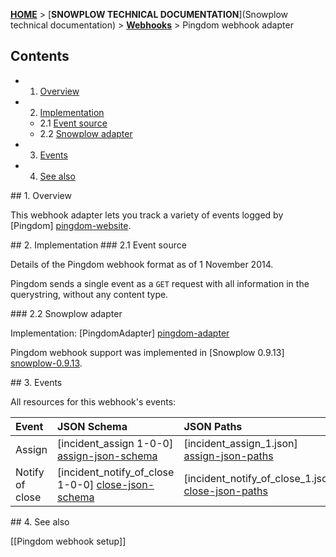 <a name="top" />

[**HOME**](Home) > [**SNOWPLOW TECHNICAL DOCUMENTATION**](Snowplow technical documentation) > [**Webhooks**](Webhooks) > Pingdom webhook adapter

## Contents

- 1. [Overview](#overview)  
- 2. [Implementation](#implementation)  
  - 2.1 [Event source](#source)  
  - 2.2 [Snowplow adapter](#adapter)  
- 3. [Events](#events)  
- 4. [See also](#see-also)

<a name="overview" />
## 1. Overview

This webhook adapter lets you track a variety of events logged by [Pingdom] [pingdom-website].

<a name="implementation" />
## 2. Implementation

<a name="source" />
### 2.1 Event source

Details of the Pingdom webhook format as of 1 November 2014.

Pingdom sends a single event as a `GET` request with all information in the querystring, without any content type.

<a name="adapter" />
### 2.2 Snowplow adapter

Implementation: [PingdomAdapter] [pingdom-adapter]

Pingdom webhook support was implemented in [Snowplow 0.9.13] [snowplow-0.9.13].

<a name="events" />
## 3. Events

All resources for this webhook's events:

| **Event**      | **JSON Schema**                                  | **JSON Paths**                                    | **Redshift Table**                                     |
|:---------------|:-------------------------------------------------|:--------------------------------------------------|:-------------------------------------------------------|
| Assign          | [incident_assign 1-0-0] [assign-json-schema]         | [incident_assign_1.json] [assign-json-paths]         | [com_pingdom_incident_assign_1.sql] [assign-sql]         |
| Notify of close | [incident_notify_of_close 1-0-0] [close-json-schema] | [incident_notify_of_close_1.json] [close-json-paths] | [com_pingdom_incident_notify_of_close_1.sql] [close-sql] |

<a name="see-also" />
## 4. See also

[[Pingdom webhook setup]]

[pingdom-website]: https://www.pingdom.com/
[pingdom-adapter]: https://github.com/snowplow/snowplow/blob/master/3-enrich/scala-common-enrich/src/main/scala/com.snowplowanalytics.snowplow.enrich/common/adapters/registry/PingdomAdapter.scala
[snowplow-0.9.13]: https://github.com/snowplow/snowplow/releases/tag/0.9.13

[assign-json-schema]: https://github.com/snowplow/iglu-central/tree/master/schemas/com.pingdom/incident_assign/jsonschema/1-0-0
[assign-json-paths]: https://github.com/snowplow/snowplow/tree/master/4-storage/redshift-storage/jsonpaths/com.pingdom/incident_assign_1.json
[assign-sql]: https://github.com/snowplow/snowplow/tree/master/4-storage/redshift-storage/sql/com.pingdom/incident_assign_1.sql

[close-json-schema]: https://github.com/snowplow/iglu-central/tree/master/schemas/com.pingdom/incident_notify_of_close/jsonschema/1-0-0
[close-json-paths]: https://github.com/snowplow/snowplow/tree/master/4-storage/redshift-storage/jsonpaths/com.pingdom/incident_notify_of_close_1.json
[close-sql]: https://github.com/snowplow/snowplow/tree/master/4-storage/redshift-storage/sql/com.pingdom/incident_notify_of_close_1.sql
